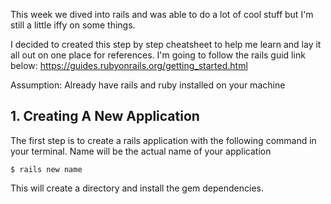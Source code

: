 This week we dived into rails and was able to do a lot of cool stuff but I'm still a little iffy on some things. 

I decided to created this step by step cheatsheet to help me learn and lay it all out on one place for references. I'm going to follow the rails guid link below: 
https://guides.rubyonrails.org/getting_started.html

Assumption: Already have rails and ruby installed on your machine

## 1. Creating A New Application

The first step is to create a rails application with the following command in your terminal.
Name will be the actual name of your application

```
$ rails new name
```
This will create a directory and install the gem dependencies.



